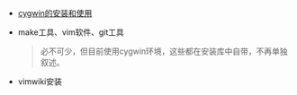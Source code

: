 * [cygwin的安装和使用](install_and_use_cygwin.html)

* make工具、vim软件、git工具

  >必不可少，但目前使用cygwin环境，这些都在安装库中自带，不再单独叙述。

* vimwiki安装

